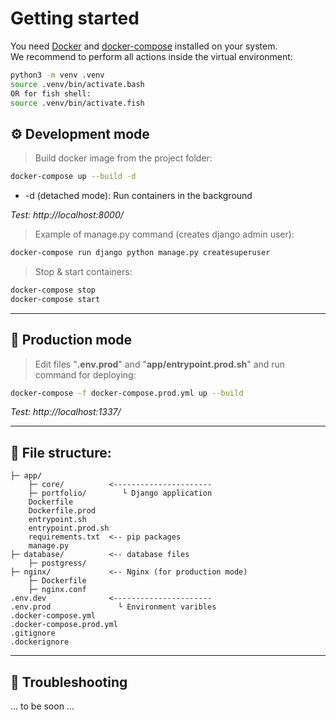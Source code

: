# Getting started

You need [Docker](https:/docker.com/) and [docker-compose](https://docs.docker.com/compose/reference/) installed on your system.
<br>
We recommend to perform all actions inside the virtual environment:
```bash
python3 -m venv .venv
source .venv/bin/activate.bash
OR for fish shell:
source .venv/bin/activate.fish
```


## ⚙️ Development mode 

> Build docker image from the project folder:

```bash
docker-compose up --build -d
```
* -d (detached mode): Run containers in the background

*Test: http://localhost:8000/* 

> Example of manage.py command (creates django admin user):

```bash
docker-compose run django python manage.py createsuperuser
```

> Stop & start containers:

```bash
docker-compose stop
docker-compose start
```

***

## 🚀 Production mode
> Edit files "**.env.prod**" and "**app/entrypoint.prod.sh**" and run command for deploying:

```bash
docker-compose -f docker-compose.prod.yml up --build
```

*Test: http://localhost:1337/*

--- 

## 📁 File structure:

```
├─ app/
    ├─ core/          <----------------------
    ├─ portfolio/        └ Django application
    Dockerfile
    Dockerfile.prod
    entrypoint.sh
    entrypoint.prod.sh
    requirements.txt  <-- pip packages
    manage.py
├─ database/          <-- database files
    ├─ postgress/
├─ nginx/             <-- Nginx (for production mode)
    ├─ Dockerfile
    ├─ nginx.conf
.env.dev              <----------------------
.env.prod               └ Environment varibles
.docker-compose.yml
.docker-compose.prod.yml
.gitignore
.dockerignore
```


***

## 🚧 Troubleshooting

... to be soon ...